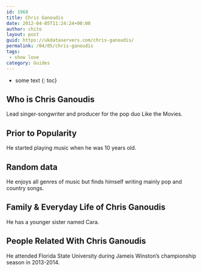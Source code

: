 ```yaml
---
id: 1968
title: Chris Ganoudis
date: 2012-04-05T11:24:24+00:00
author: chito
layout: post
guid: https://ukdataservers.com/chris-ganoudis/
permalink: /04/05/chris-ganoudis
tags:
 - show love
category: Guides
---
```


* some text
{: toc}


## Who is  Chris Ganoudis
                  
                  
                  
Lead singer-songwriter and producer for the pop duo Like the Movies.
                  
                
                
                
## Prior to Popularity 
                  
                  
                  
He started playing music when he was 10 years old.
                  
                
                
                
## Random data 
                  
                  
                  
He enjoys all genres of music but finds himself writing mainly pop and country songs.
                  
                
                
                
## Family & Everyday Life of Chris Ganoudis
                  
                  
                  
He has a younger sister named Cara.
                  
                
                
                
## People Related With  Chris Ganoudis
                  
                  
                  
He attended Florida State University during Jameis Winston&#8217;s championship season in 2013-2014.
                  
                
              
            
          
          
          
    
    
  
